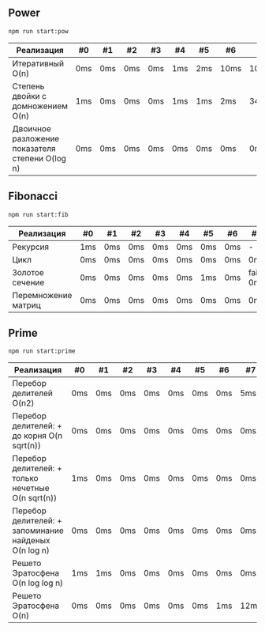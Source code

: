 ## Power

`npm run start:pow`

| Реализация                                      | #0  | #1  | #2  | #3  | #4  | #5  | #6   | #7    | #8     | #9      |
| ----------------------------------------------- | --- | --- | --- | --- | --- | --- | ---- | ----- | ------ | ------- |
| Итеративный O(n)                                | 0ms | 0ms | 0ms | 0ms | 1ms | 2ms | 10ms | 105ms | 1064ms | 11023ms |
| Cтепень двойки с домножением O(n)               | 1ms | 0ms | 0ms | 0ms | 1ms | 1ms | 2ms  | 34ms  | 471ms  | 1438ms  |
| Двоичное разложение показателя степени O(log n) | 0ms | 0ms | 0ms | 0ms | 0ms | 0ms | 0ms  | 0ms   | 0ms    | 0ms     |

## Fibonacci

`npm run start:fib`

| Реализация          | #0  | #1  | #2  | #3  | #4  | #5  | #6  | #7       | #8  | #9  | #10   | #11     | #12 |
| ------------------- | --- | --- | --- | --- | --- | --- | --- | -------- | --- | --- | ----- | ------- | --- |
| Рекурсия            | 1ms | 0ms | 0ms | 0ms | 0ms | 0ms | 0ms | -        | -   | -   | -     | -       | -   |
| Цикл                | 0ms | 0ms | 0ms | 0ms | 0ms | 0ms | 0ms | 0ms      | 0ms | 5ms | 116ms | 11212ms | -   |
| Золотое сечение     | 0ms | 0ms | 0ms | 0ms | 0ms | 1ms | 0ms | fail 0ms | -   | -   | -     | -       | -   |
| Перемножение матриц | 0ms | 0ms | 0ms | 0ms | 0ms | 0ms | 0ms | 0ms      | 0ms | 0ms | 26ms  | 2691ms  | -   |

## Prime

`npm run start:prime`

| Реализация                                           | #0  | #1  | #2  | #3  | #4  | #5  | #6  | #7   | #8    | #9   | #10   | #11    | #12     | #13      | #14    |
| ---------------------------------------------------- | --- | --- | --- | --- | --- | --- | --- | ---- | ----- | ---- | ----- | ------ | ------- | -------- | ------ |
| Перебор делителей O(n2)                              | 0ms | 0ms | 0ms | 0ms | 0ms | 0ms | 0ms | 5ms  | 341ms | -    | -     | -      | -       | -        | -      |
| Перебор делителей: + до корня O(n sqrt(n))           | 0ms | 0ms | 0ms | 0ms | 0ms | 0ms | 0ms | 0ms  | 3ms   | 11ms | 214ms | 5338ms | -       | -        | -      |
| Перебор делителей: + только нечетные O(n sqrt(n))    | 1ms | 0ms | 0ms | 0ms | 0ms | 0ms | 0ms | 0ms  | 3ms   | 6ms  | 104ms | 2474ms | -       | -        | -      |
| Перебор делителей: + запоминание найденых O(n log n) | 0ms | 0ms | 0ms | 0ms | 0ms | 0ms | 0ms | 0ms  | 1ms   | 6ms  | 59ms  | 1002ms | 21073ms | -        | -      |
| Решето Эратосфена O(n log log n)                     | 1ms | 1ms | 0ms | 0ms | 0ms | 0ms | 0ms | 0ms  | 2ms   | 3ms  | 7ms   | 75ms   | 1013ms  | 15709ms  | 1160ms |
| Решето Эратосфена O(n)                               | 0ms | 0ms | 0ms | 0ms | 0ms | 0ms | 1ms | 12ms | 8ms   | 4ms  | 14ms  | 124ms  | 1332ms  | 206938ms | 3059ms |

